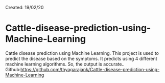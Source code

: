 Created: 19/02/20
# Cattle-disease-prediction-using-Machine-Learning
Cattle disease prediction using Machine Learning. This project is used to predict the disease based on the symptoms. It predicts using 4 different machine learning algorithms. So, the output is accurate..
Github:https://github.com/thyagarajank/Cattle-disease-prediction-using-Machine-Learning
